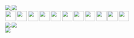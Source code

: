 <div>
  <a href="https://www.linkedin.com/in/rafaelpapastamatiou" target="_blank">
    <img
      src="https://img.shields.io/badge/LinkedIn-0077B5?style=for-the-badge&logo=linkedin&logoColor=white"
    />
  </a>
  <a href="mailto:rafael@papastamatiou.com">
    <img
      src="https://img.shields.io/badge/Gmail-D14836?style=for-the-badge&logo=gmail&logoColor=white"
    />
  </a>
</div>
<div>
  <img
    src="https://cdn.jsdelivr.net/gh/devicons/devicon/icons/javascript/javascript-original.svg"
    height="32"
    width="32"
  />
  <img
    src="https://cdn.jsdelivr.net/gh/devicons/devicon/icons/typescript/typescript-original.svg"
    height="32"
    width="32"
  />
  <img
    src="https://cdn.jsdelivr.net/gh/devicons/devicon/icons/nodejs/nodejs-original.svg"
    height="32"
    width="32"
  />
  <img
    src="https://cdn.jsdelivr.net/gh/devicons/devicon/icons/react/react-original.svg"
    height="32"
    width="32"
  />
  <img
    src="https://cdn.jsdelivr.net/gh/devicons/devicon/icons/nextjs/nextjs-original.svg"
    height="32"
    width="32"
  />
  <img
    src="https://cdn.jsdelivr.net/gh/devicons/devicon/icons/nestjs/nestjs-plain.svg"
    height="32"
    width="32"
  />
  <img
    src="https://cdn.jsdelivr.net/gh/devicons/devicon/icons/express/express-original.svg"
    height="32"
    width="32"
  />
  <img
    src="https://cdn.jsdelivr.net/gh/devicons/devicon/icons/redux/redux-original.svg"
    height="32"
    width="32"
  />
  <img
    src="https://cdn.jsdelivr.net/gh/devicons/devicon/icons/mongodb/mongodb-original.svg"
    height="32"
    width="32"
  />
  <img
    src="https://cdn.jsdelivr.net/gh/devicons/devicon/icons/mysql/mysql-original.svg"
    height="32"
    width="32"
  />
  <img
    src="https://cdn.jsdelivr.net/gh/devicons/devicon/icons/postgresql/postgresql-original.svg"
    height="32"
    width="32"
  />
</div>
<div>
  <a href="https://github.com/anuraghazra/github-readme-stats">
    <img
      align="center"
      src="https://github-readme-stats-ochre-seven.vercel.app/api?username=rafaelpapastamatiou&count_private=true&show_icons=true&theme=radical"
    />
  </a>
  <a href="https://github.com/anuraghazra/github-readme-stats">
    <img
      align="center"
      src="https://github-readme-stats-ochre-seven.vercel.app/api/top-langs/?username=rafaelpapastamatiou&layout=compact&theme=radical&langs_count=10"
    />
  </a>
</div>
<a href="https://github.com/anuraghazra/github-readme-stats">
  <img
    align="center"
    src="https://github-readme-stats-ochre-seven.vercel.app/api/wakatime?username=rafaelpapastamatiou&layout=compact&theme=radical"
  />
</a>
